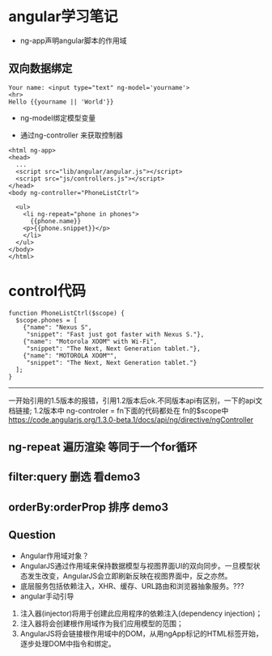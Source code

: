 # angular学习笔记

* ng-app声明angular脚本的作用域

## 双向数据绑定
```
Your name: <input type="text" ng-model='yourname'>
<hr>
Hello {{yourname || 'World'}}
```
* ng-model绑定模型变量

* 通过ng-controller 来获取控制器 
```
<html ng-app>
<head>
  ...
  <script src="lib/angular/angular.js"></script>
  <script src="js/controllers.js"></script>
</head>
<body ng-controller="PhoneListCtrl">

  <ul>
    <li ng-repeat="phone in phones">
      {{phone.name}}
    <p>{{phone.snippet}}</p>
    </li>
  </ul>
</body>
</html>
```
# control代码
```
function PhoneListCtrl($scope) {
  $scope.phones = [
    {"name": "Nexus S",
     "snippet": "Fast just got faster with Nexus S."},
    {"name": "Motorola XOOM™ with Wi-Fi",
     "snippet": "The Next, Next Generation tablet."},
    {"name": "MOTOROLA XOOM™",
     "snippet": "The Next, Next Generation tablet."}
  ];
}
```
***
一开始引用的1.5版本的报错，引用1.2版本后ok.不同版本api有区别，一下的api文档链接;
1.2版本中 ng-controler = fn下面的代码都处在 fn的$scope中
https://code.angularjs.org/1.3.0-beta.1/docs/api/ng/directive/ngController

## ng-repeat 遍历渲染 等同于一个for循环

## filter:query 删选 看demo3
## orderBy:orderProp 排序 demo3


## Question
* Angular作用域对象？
* AngularJS通过作用域来保持数据模型与视图界面UI的双向同步。一旦模型状态发生改变，AngularJS会立即刷新反映在视图界面中，反之亦然。
* 底层服务包括依赖注入，XHR、缓存、URL路由和浏览器抽象服务。???
* angular手动引导
1. 注入器(injector)将用于创建此应用程序的依赖注入(dependency injection)；
2. 注入器将会创建根作用域作为我们应用模型的范围；
3. AngularJS将会链接根作用域中的DOM，从用ngApp标记的HTML标签开始，逐步处理DOM中指令和绑定。



